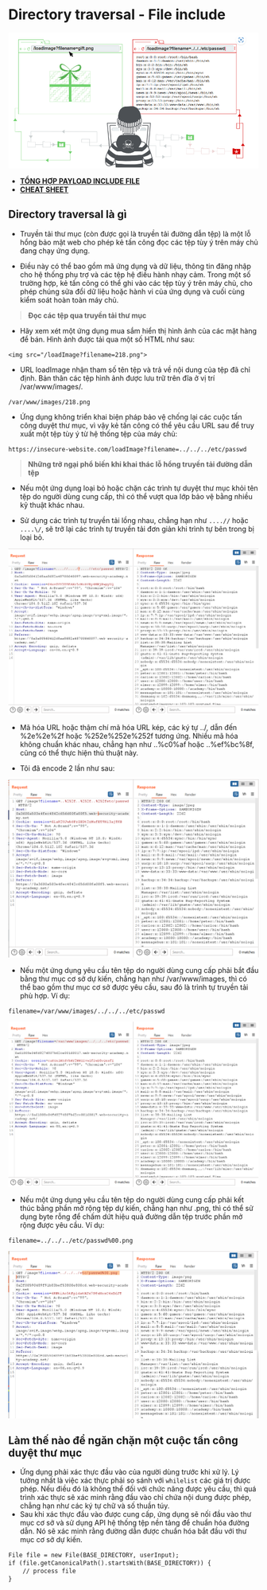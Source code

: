 # **Directory traversal - File include**

![](./img_file/1.png)

- [**TỔNG HỢP PAYLOAD INCLUDE FILE**](https://github.com/swisskyrepo/PayloadsAllTheThings/tree/master/File%20Inclusion)
- [**CHEAT SHEET**](https://book.hacktricks.xyz/pentesting-web/file-inclusion)

## **Directory traversal là gì**

- Truyền tải thư mục (còn được gọi là truyền tải đường dẫn tệp) là một lỗ hổng bảo mật web cho phép kẻ tấn công đọc các tệp tùy ý trên máy chủ đang chạy ứng dụng.

- Điều này có thể bao gồm mã ứng dụng và dữ liệu, thông tin đăng nhập cho hệ thống phụ trợ và các tệp hệ điều hành nhạy cảm. Trong một số trường hợp, kẻ tấn công có thể ghi vào các tệp tùy ý trên máy chủ, cho phép chúng sửa đổi dữ liệu hoặc hành vi của ứng dụng và cuối cùng kiểm soát hoàn toàn máy chủ.

> **Đọc các tệp qua truyền tải thư mục**

- Hãy xem xét một ứng dụng mua sắm hiển thị hình ảnh của các mặt hàng để bán. Hình ảnh được tải qua một số HTML như sau:

```
<img src="/loadImage?filename=218.png">
```

- URL loadImage nhận tham số tên tệp và trả về nội dung của tệp đã chỉ định. Bản thân các tệp hình ảnh được lưu trữ trên đĩa ở vị trí /var/www/images/.

```
/var/www/images/218.png
```

- Ứng dụng không triển khai biện pháp bảo vệ chống lại các cuộc tấn công duyệt thư mục, vì vậy kẻ tấn công có thể yêu cầu URL sau để truy xuất một tệp tùy ý từ hệ thống tệp của máy chủ:

```
https://insecure-website.com/loadImage?filename=../../../etc/passwd
```

> **Những trở ngại phổ biến khi khai thác lỗ hổng truyền tải đường dẫn tệp**

- Nếu một ứng dụng loại bỏ hoặc chặn các trình tự duyệt thư mục khỏi tên tệp do người dùng cung cấp, thì có thể vượt qua lớp bảo vệ bằng nhiều kỹ thuật khác nhau.

- Sử dụng các trình tự truyền tải lồng nhau, chẳng hạn như `....//` hoặc `....\/`, sẽ trở lại các trình tự truyền tải đơn giản khi trình tự bên trong bị loại bỏ.

![](./img_file/2.png)

- Mã hóa URL hoặc thậm chí mã hóa URL kép, các ký tự ../, dẫn đến %2e%2e%2f hoặc %252e%252e%252f tương ứng. Nhiều mã hóa không chuẩn khác nhau, chẳng hạn như ..%c0%af hoặc ..%ef%bc%8f, cũng có thể thực hiện thủ thuật này.

- Tôi đã encode 2 lần như sau:

![](./img_file/3.png)

- Nếu một ứng dụng yêu cầu tên tệp do người dùng cung cấp phải bắt đầu bằng thư mục cơ sở dự kiến, chẳng hạn như /var/www/images, thì có thể bao gồm thư mục cơ sở được yêu cầu, sau đó là trình tự truyền tải phù hợp. Ví dụ:

```
filename=/var/www/images/../../../etc/passwd
```

![](./img_file/4.png)

- Nếu một ứng dụng yêu cầu tên tệp do người dùng cung cấp phải kết thúc bằng phần mở rộng tệp dự kiến, chẳng hạn như .png, thì có thể sử dụng byte rỗng để chấm dứt hiệu quả đường dẫn tệp trước phần mở rộng được yêu cầu. Ví dụ:

```
filename=../../../etc/passwd%00.png
```

![](./img_file/5.png)

## **Làm thế nào để ngăn chặn một cuộc tấn công duyệt thư mục**

- Ứng dụng phải xác thực đầu vào của người dùng trước khi xử lý. Lý tưởng nhất là việc xác thực phải so sánh với `whilelist` các giá trị được phép. Nếu điều đó là không thể đối với chức năng được yêu cầu, thì quá trình xác thực sẽ xác minh rằng đầu vào chỉ chứa nội dung được phép, chẳng hạn như các ký tự chữ và số thuần túy.
- Sau khi xác thực đầu vào được cung cấp, ứng dụng sẽ nối đầu vào thư mục cơ sở và sử dụng API hệ thống tệp nền tảng để chuẩn hóa đường dẫn. Nó sẽ xác minh rằng đường dẫn được chuẩn hóa bắt đầu với thư mục cơ sở dự kiến.

```
File file = new File(BASE_DIRECTORY, userInput);
if (file.getCanonicalPath().startsWith(BASE_DIRECTORY)) {
    // process file
}
```
